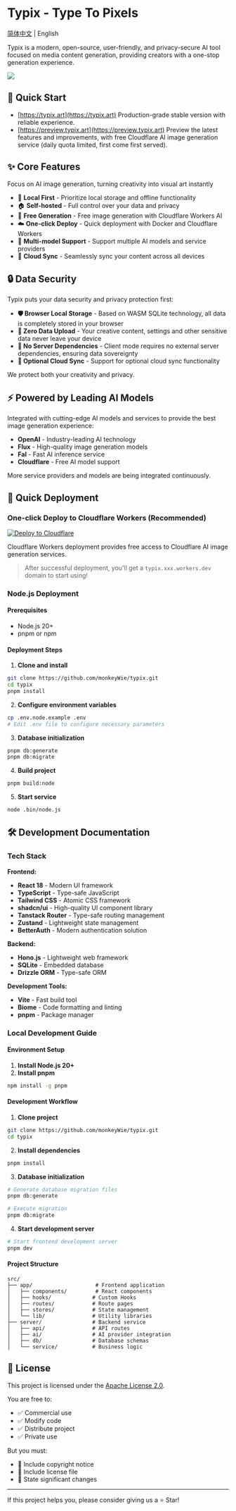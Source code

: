 # Typix - Type To Pixels

[简体中文](README.md) | English

Typix is a modern, open-source, user-friendly, and privacy-secure AI tool focused on media content generation, providing creators with a one-stop generation experience.

![](docs/public/images/demo/preview.png)

## 🎯 Quick Start

- [https://typix.art](https://typix.art)
  Production-grade stable version with reliable experience.
- [https://preview.typix.art](https://preview.typix.art)
  Preview the latest features and improvements, with free Cloudflare AI image generation service (daily quota limited, first come first served).

## ✨ Core Features

Focus on AI image generation, turning creativity into visual art instantly

- 📱 **Local First** - Prioritize local storage and offline functionality
- 🏠 **Self-hosted** - Full control over your data and privacy
- 🎁 **Free Generation** - Free image generation with Cloudflare Workers AI
- ☁️ **One-click Deploy** - Quick deployment with Docker and Cloudflare Workers
- 🤖 **Multi-model Support** - Support multiple AI models and service providers
- 🔄 **Cloud Sync** - Seamlessly sync your content across all devices

## 🔒 Data Security

Typix puts your data security and privacy protection first:

- **🛡️ Browser Local Storage** - Based on WASM SQLite technology, all data is completely stored in your browser
- **🔐 Zero Data Upload** - Your creative content, settings and other sensitive data never leave your device
- **🚫 No Server Dependencies** - Client mode requires no external server dependencies, ensuring data sovereignty
- **🔄 Optional Cloud Sync** - Support for optional cloud sync functionality

We protect both your creativity and privacy.

## ⚡ Powered by Leading AI Models

Integrated with cutting-edge AI models and services to provide the best image generation experience:

- **OpenAI** - Industry-leading AI technology
- **Flux** - High-quality image generation models
- **Fal** - Fast AI inference service
- **Cloudflare** - Free AI model support

More service providers and models are being integrated continuously.

## 🚀 Quick Deployment

### One-click Deploy to Cloudflare Workers (Recommended)

[![Deploy to Cloudflare](https://deploy.workers.cloudflare.com/button)](https://deploy.workers.cloudflare.com/?url=https://github.com/monkeyWie/typix)

Cloudflare Workers deployment provides free access to Cloudflare AI image generation services.

> After successful deployment, you'll get a `typix.xxx.workers.dev` domain to start using!

### Node.js Deployment

#### Prerequisites

- Node.js 20+
- pnpm or npm

#### Deployment Steps

1. **Clone and install**

```bash
git clone https://github.com/monkeyWie/typix.git
cd typix
pnpm install
```

2. **Configure environment variables**

```bash
cp .env.node.example .env
# Edit .env file to configure necessary parameters
```

3. **Database initialization**

```bash
pnpm db:generate
pnpm db:migrate
```

4. **Build project**

```bash
pnpm build:node
```

5. **Start service**

```bash
node .bin/node.js
```

## 🛠️ Development Documentation

### Tech Stack

**Frontend:**

- **React 18** - Modern UI framework
- **TypeScript** - Type-safe JavaScript
- **Tailwind CSS** - Atomic CSS framework
- **shadcn/ui** - High-quality UI component library
- **Tanstack Router** - Type-safe routing management
- **Zustand** - Lightweight state management
- **BetterAuth** - Modern authentication solution

**Backend:**

- **Hono.js** - Lightweight web framework
- **SQLite** - Embedded database
- **Drizzle ORM** - Type-safe ORM

**Development Tools:**

- **Vite** - Fast build tool
- **Biome** - Code formatting and linting
- **pnpm** - Package manager

### Local Development Guide

#### Environment Setup

1. **Install Node.js 20+**
2. **Install pnpm**

```bash
npm install -g pnpm
```

#### Development Workflow

1. **Clone project**

```bash
git clone https://github.com/monkeyWie/typix.git
cd typix
```

2. **Install dependencies**

```bash
pnpm install
```

3. **Database initialization**

```bash
# Generate database migration files
pnpm db:generate

# Execute migration
pnpm db:migrate
```

4. **Start development server**

```bash
# Start frontend development server
pnpm dev
```

#### Project Structure

```
src/
├── app/                    # Frontend application
│   ├── components/         # React components
│   ├── hooks/             # Custom Hooks
│   ├── routes/            # Route pages
│   ├── stores/            # State management
│   └── lib/               # Utility libraries
├── server/                # Backend service
│   ├── api/               # API routes
│   ├── ai/                # AI provider integration
│   ├── db/                # Database schemas
│   └── service/           # Business logic
```

## 📄 License

This project is licensed under the [Apache License 2.0](https://www.apache.org/licenses/LICENSE-2.0).

You are free to:

- ✅ Commercial use
- ✅ Modify code
- ✅ Distribute project
- ✅ Private use

But you must:

- 📝 Include copyright notice
- 📝 Include license file
- 📝 State significant changes

---

If this project helps you, please consider giving us a ⭐ Star!
